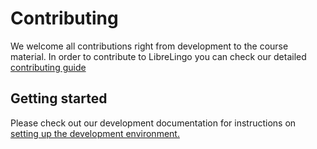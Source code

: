 # Contributing

We welcome all contributions right from development to the course material.
In order to contribute to LibreLingo you can check our detailed [contributing guide](https://github.com/yash2189/LibreLingo/blob/fixing-doc/docs/contribution_details/CONTRIBUTING_GUIDE.md)

## Getting started

Please check out our development documentation for instructions on
[setting up the development environment.](https://librelingo.readthedocs.io/en/latest/#setting-up-the-development-environment)

